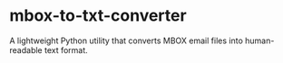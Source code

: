 # mbox-to-txt-converter
A lightweight Python utility that converts MBOX email files into human-readable text format.

